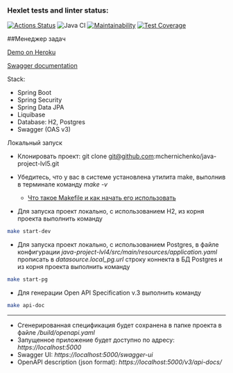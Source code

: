 ### Hexlet tests and linter status:
[![Actions Status](https://github.com/mchernichenko/java-project-lvl5/workflows/hexlet-check/badge.svg)](https://github.com/mchernichenko/java-project-lvl5/actions)
![Java CI](https://github.com/mchernichenko/java-project-lvl5/actions/workflows/java-ci.yml/badge.svg)
[![Maintainability](https://api.codeclimate.com/v1/badges/bc990ec32ef307ecfc93/maintainability)](https://codeclimate.com/github/mchernichenko/java-project-lvl5/maintainability)
[![Test Coverage](https://api.codeclimate.com/v1/badges/bc990ec32ef307ecfc93/test_coverage)](https://codeclimate.com/github/mchernichenko/java-project-lvl5/test_coverage)

##Менеджер задач

[Demo on Heroku](http://java-project-lvl5.herokuapp.com)

[Swagger documentation](http://java-project-lvl5.herokuapp.com/swagger-ui.html)

Stack:
* Spring Boot
* Spring Security
* Spring Data JPA
* Liquibase
* Database: H2, Postgres
* Swagger (OAS v3)

Локальный запуск
* Клонировать проект: git clone git@github.com:mchernichenko/java-project-lvl5.git
* Убедитесь, что у вас в системе установлена утилита make, выполнив в терминале команду *make -v*

    * [Что такое Makefile и как начать его использовать](https://guides.hexlet.io/makefile-as-task-runner/)

* Для запуска проект локально, с использованием H2, из корня проекта выполнить команду
```sh
make start-dev 
```
* Для запуска проект локально, с использованием Postgres, в файле конфигурации *java-project-lvl4/src/main/resources/application.yaml*
  прописать в *datasource.local_pg.url* строку коннекта в БД Postgres и из корня проекта выполнить команду
```sh
make start-pg 
``` 
* Для генерации Open API Specification v.3 выполнить команду
```sh
make api-doc 
```
---

* Сгенерированная спецификация будет сохранена в папке проекта в файле */build/openapi.yaml*
* Запущенное приложение будет доступно по адресу: *https://localhost:5000*
* Swagger UI: *https://localhost:5000/swagger-ui*
* OpenAPI description (json format): *https://localhost:5000/v3/api-docs/*



